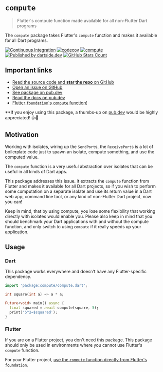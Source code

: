 # `compute`

> Flutter's compute function made available for all non-Flutter Dart programs

The `compute` package takes Flutter's `compute` function and makes it available for all Dart programs.

[![Continuous Integration](https://github.com/dartsidedev/compute/workflows/Continuous%20Integration/badge.svg?branch=main)](https://github.com/dartsidedev/compute/actions) [![codecov](https://codecov.io/gh/dartsidedev/compute/branch/main/graph/badge.svg)](https://codecov.io/gh/dartsidedev/compute) [![compute](https://img.shields.io/pub/v/compute?label=compute&logo=dart)](https://pub.dev/packages/compute 'See compute package info on pub.dev') [![Published by dartside.dev](https://img.shields.io/static/v1?label=Published%20by&message=dartside.dev&logo=dart&logoWidth=30&color=40C4FF&labelColor=1d599b&labelWidth=100)](https://pub.dev/publishers/dartside.dev/packages) [![GitHub Stars Count](https://img.shields.io/github/stars/dartsidedev/compute?logo=github)](https://github.com/dartsidedev/compute 'Star me on GitHub!')

## Important links

* [Read the source code and **star the repo** on GitHub](https://github.com/dartsidedev/compute)
* [Open an issue on GitHub](https://github.com/dartsidedev/compute/issues)
* [See package on pub.dev](https://pub.dev/packages/compute)
* [Read the docs on pub.dev](https://pub.dev/documentation/compute/latest/)
* [Flutter `foundation`'s `compute` function](https://api.flutter.dev/flutter/foundation/compute-constant.html))

**If you enjoy using this package, a thumbs-up on [pub.dev](https://pub.dev/packages/compute) would be highly appreciated! 👍💙

## Motivation

Working with isolates, wiring up the `SendPort`s, the `ReceivePort`s
is a lot of boilerplate code just to spawn an isolate, compute something, and use the computed value.

The `compute` function is a very useful abstraction over isolates that can be useful in all kinds of Dart apps.

This package addresses this issue. It extracts the `compute` function from Flutter and makes it available
for all Dart projects, so if you wish to perform some computation on a separate isolate and use its return value
in a Dart web app, command line tool, or any kind of non-Flutter Dart project, now you can!

Keep in mind, that by using compute, you lose some flexibility that working directly with isolates would enable you.
Please also keep in mind that you should benchmark your Dart applications with and without the compute function, and only switch to using `compute` if it really speeds up your application.

## Usage

### Dart

This package works everywhere and doesn't have any Flutter-specific dependency.

```dart
import 'package:compute/compute.dart';

int square(int a) => a * a;

Future<void> main() async {
  final squared = await compute(square, 5);
  print('5^2=$squared');
}
```

### Flutter

If you are on a Flutter project, you don't need this package.
This package should only be used in environments where you cannot use Flutter's `compute` function.

For your Flutter project, [use the `compute` function directly from Flutter's `foundation`](https://api.flutter.dev/flutter/foundation/compute-constant.html).
